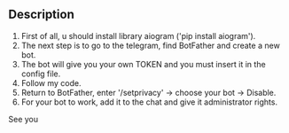 Description
-----------------------------------------------------------------------

1. First of all, u should install library aiogram ('pip install aiogram').
2. The next step is to go to the telegram, find BotFather and create a new bot.
3. The bot will give you your own TOKEN and you must insert it in the config file.
4. Follow my code.
5. Return to BotFather, enter '/setprivacy' -> choose your bot -> Disable. 
6. For your bot to work, add it to the chat and give it administrator rights.

See you
